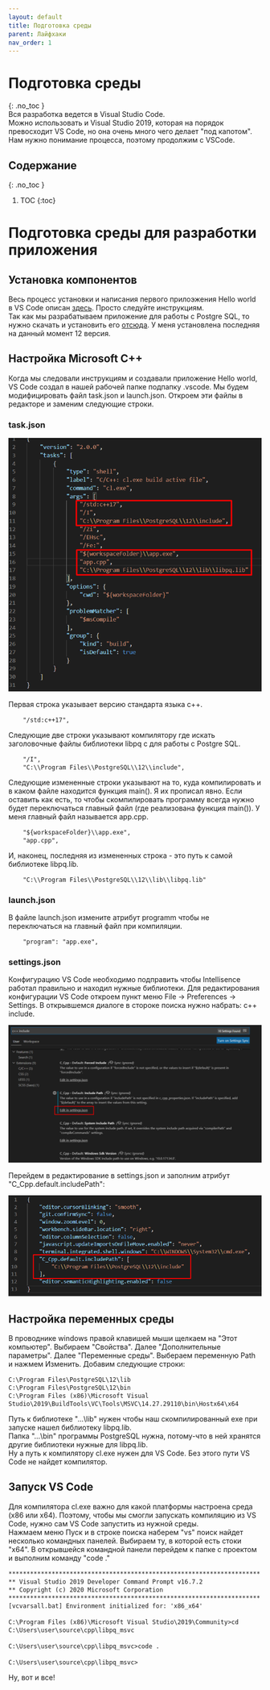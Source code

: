 ```yaml
---
layout: default
title: Подготовка среды
parent: Лайфхаки
nav_order: 1
---
```

# Подготовка среды
{: .no_toc }  
Вся разработка ведется в Visual Studio Code.  
Можно использовать и Visual Studio 2019, которая на порядок превосходит VS Code, но она очень много чего делает "под капотом".  
Нам нужно понимание процесса, поэтому продолжим с VSCode. 
## Содержание
{: .no_toc }  
1. TOC
{:toc}
# Подготовка среды для разработки приложения
## Установка компонентов
Весь процесс установки и написания первого прилоэжения Hello world в VS Code описан [здесь](https://code.visualstudio.com/docs/cpp/config-msvc). Просто следуйте инструкциям.  
Так как мы разрабатываем приложение для работы с Postgre SQL, то нужно скачать и установить его [отсюда](https://www.enterprisedb.com/downloads/postgres-postgresql-downloads). У меня установлена последняя на данный момент 12 версия.

## Настройка Microsoft C++
Когда мы следовали инструкциям и создавали приложение Hello world, VS Code создал в нашей рабочей папке подпапку .vscode. Мы будем модифицировать файл task.json и launch.json. Откроем эти файлы в редакторе и заменим следующие строки.
### task.json
![task.json](../img/task_json_cl_exe.png)

Первая строка указывает версию стандарта языка с++.
```
    "/std:c++17",
```
Следующие две строки указывают компилятору где искать заголовочные файлы библиотеки libpq с для работы с Postgre SQL.
```
    "/I",
    "C:\\Program Files\\PostgreSQL\\12\\include",
```
Следующие измененные строки указывают на то, куда компилировать и в каком файле находится функция main(). Я их прописал явно. Если оставить как есть, то чтобы скомпилировать программу всегда нужно будет переключаться главный файл (где реализована функция main()). У меня главный файл называется app.cpp.
```
    "${workspaceFolder}\\app.exe",
    "app.cpp",
```
И, наконец, последняя из измененных строка - это путь к самой библиотеке libpq.lib.
```
    "C:\\Program Files\\PostgreSQL\\12\\lib\\libpq.lib"
```
### launch.json
В файле launch.json измените атрибут programm чтобы не переключаться на главный файл при компиляции.
```
    "program": "app.exe",
```

### settings.json
Конфигурацию VS Code необходимо подправить чтобы Intellisence работал правильно и находил нужные библиотеки.
Для редактирования конфигурации VS Code откроем пункт меню File -> Preferences -> Settings. В открывшемся диалоге в стороке поиска нужно набрать: c++ include.  

![settingsUI.json](../img/settings_UI.png)  

Перейдем в редактирование в settings.json и заполним атрибут "C_Cpp.default.includePath":  

![settings.json](../img/settings_json_include.png)

## Настройка переменных среды
В проводнике windows правой клавишей мыши щелкаем на "Этот компьютер". Выбираем "Свойства". Далее "Дополнительные параметры". Далее "Переменные среды". Выбераем переменную Path и нажмем Изменить. Добавим следующие строки:
```
C:\Program Files\PostgreSQL\12\lib
C:\Program Files\PostgreSQL\12\bin
C:\Program Files (x86)\Microsoft Visual Studio\2019\BuildTools\VC\Tools\MSVC\14.27.29110\bin\Hostx64\x64
```
Путь к библиотеке "...\lib" нужен чтобы наш скомпилированный exe при запуске нашел библиотеку libpq.lib.  
Папка "...\bin" программы PostgreSQL нужна, потому-что в ней хранятся другие библиотеки нужные для libpq.lib.  
Ну а путь к компилятору cl.exe нужен для VS Code. Без этого пути VS Code не найдет компилятор.

## Запуск VS Code
Для компилятора cl.exe важно для какой платформы настроена среда (x86 или x64). Поэтому, чтобы мы смогли запускать компиляцию из VS Code, нужно сам VS Code запустить из нужной среды.  
Нажмаем меню Пуск и в строке поиска наберем "vs" поиск найдет несколько командных панелей. Выбираем ту, в которой есть стоки "x64". В открывшейся командной панели перейдем к папке с проектом и выполним команду "code ."
```
**********************************************************************
** Visual Studio 2019 Developer Command Prompt v16.7.2
** Copyright (c) 2020 Microsoft Corporation
**********************************************************************
[vcvarsall.bat] Environment initialized for: 'x86_x64'

C:\Program Files (x86)\Microsoft Visual Studio\2019\Community>cd C:\Users\user\source\cpp\libpq_msvc

C:\Users\user\source\cpp\libpq_msvc>code .

C:\Users\user\source\cpp\libpq_msvc>
```

Ну, вот и все!



